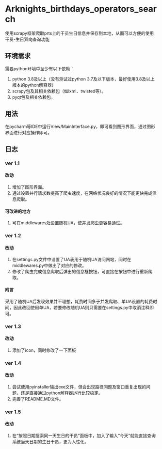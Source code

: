 # Arknights_birthdays_operators_search
使用scrapy框架爬取prts上的干员生日信息并保存到本地，从而可以方便的使用干员-生日双向查询功能

## 环境需求
需要python环境中至少有以下依赖：
1. python 3.8及以上（没有测试过python 3.7及以下版本，最好使用3.8及以上版本的python解释器）
2. scrapy包及其相关依赖包（如lxml、twisted等）。
3. pyqt包及相关依赖包。

## 用法
在pycharm等IDE中运行View/MainInterface.py，即可看到图形界面，通过图形界面进行对应操作即可。

## 日志
### ver 1.1
#### 改动
1. 增加了图形界面。
2. 通过设置并行请求数提高了爬虫速度，在网络状况良好的情况下能更快完成信息爬取。

#### 可改进的地方
1. 可在middlewares处设置随机UA，使并发爬虫更容易通过。

### ver 1.2
#### 改动
1. 在settings.py文件中设置了UA表用于随机UA访问网站，同时在middlewares.py中做出了对应的修改。
2. 修改了爬虫完成信息爬取后弹出的信息框按钮，可直接在按钮中进行重新爬取。

#### 附言
采用了随机UA后发现效果并不理想，耗费时间多于并发爬取、单UA设置的耗费时间，因此改回使用单UA，若要修改随机UA则只需要在settings.py中取消注释即可。

### ver 1.3
#### 改动
1. 添加了icon，同时修改了一下面板

### ver 1.4
#### 改动
1. 尝试使用pyinstaller输出exe文件，但会出现路径问题及窗口重复出现的问题，还是直接通过python解释器运行比较稳定。
2. 完善了README.MD文件。

### ver 1.5
#### 改动
1. 在“按照日期搜索同一天生日的干员”面板中，加入了输入“今天”就能直接查询系统当天日期的生日干员，更为人性化。